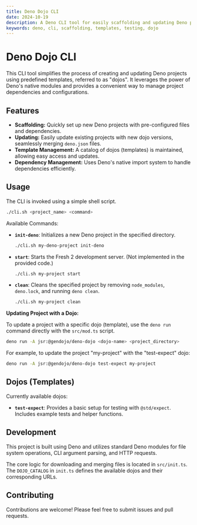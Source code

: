 ```yaml
---
title: Deno Dojo CLI
date: 2024-10-19
description: A Deno CLI tool for easily scaffolding and updating Deno projects with predefined templates ("dojos").
keywords: deno, cli, scaffolding, templates, testing, dojo
---
```


# Deno Dojo CLI

This CLI tool simplifies the process of creating and updating Deno projects using predefined templates, referred to as "dojos".  It leverages the power of Deno's native modules and provides a convenient way to manage project dependencies and configurations.

## Features

* **Scaffolding:** Quickly set up new Deno projects with pre-configured files and dependencies.
* **Updating:**  Easily update existing projects with new dojo versions, seamlessly merging `deno.json` files.
* **Template Management:** A catalog of dojos (templates) is maintained, allowing easy access and updates.
* **Dependency Management:** Uses Deno's native import system to handle dependencies efficiently.

## Usage

The CLI is invoked using a simple shell script.

```bash
./cli.sh <project_name> <command>
```

Available Commands:

* **`init-deno`**: Initializes a new Deno project in the specified directory.
    ```bash
    ./cli.sh my-deno-project init-deno
    ```
* **`start`**: Starts the Fresh 2 development server. (Not implemented in the provided code.)
    ```bash
    ./cli.sh my-project start
    ```
* **`clean`**: Cleans the specified project by removing `node_modules`, `deno.lock`, and running `deno clean`.
    ```bash
    ./cli.sh my-project clean
    ```

**Updating Project with a Dojo:**

To update a project with a specific dojo (template), use the `deno run` command directly with the `src/mod.ts` script.

```bash
deno run -A jsr:@gendojo/deno-dojo <dojo-name> <project_directory>
```

For example, to update the project "my-project" with the "test-expect" dojo:

```bash
deno run -A jsr:@gendojo/deno-dojo test-expect my-project
```

## Dojos (Templates)

Currently available dojos:

* **`test-expect`**: Provides a basic setup for testing with `@std/expect`. Includes example tests and helper functions.

## Development

This project is built using Deno and utilizes standard Deno modules for file system operations, CLI argument parsing, and HTTP requests.

The core logic for downloading and merging files is located in `src/init.ts`. The `DOJO_CATALOG` in `init.ts` defines the available dojos and their corresponding URLs.


## Contributing

Contributions are welcome!  Please feel free to submit issues and pull requests.